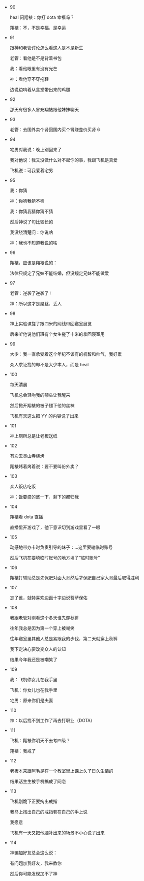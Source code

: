 <ul>
<li><p>90</p>
<p>heal 问翔裱：你打 dota 幸福吗？</p>
<p>翔裱：不，不是幸福，是幸运</p>
</li>
<li><p>91</p>
<p>跟神和老管讨论怎么看这人是不是新生</p>
<p>老管：看他是不是背着书包</p>
<p>我：看他眼里有没有光芒</p>
<p>神：看他穿不穿拖鞋</p>
<p>边说边啃着从食堂带出来的鸡腿</p>
</li>
<li><p>92</p>
<p>那天有很多人冒充翔裱跟他妹妹聊天</p>
</li>
<li><p>93</p>
<p>老管：去国外卖个肾回国内买个肾赚差价买肾 6</p>
</li>
<li><p>94</p>
<p>宅男对我说：晚上别回来了</p>
<p>我对他说：我又没做什么对不起你的事，我跟飞机是真爱</p>
<p>飞机说：可我爱着宅男</p>
</li>
<li><p>95</p>
<p>我：你猜</p>
<p>神：你猜我猜不猜</p>
<p>我：你猜我猜你猜不猜</p>
<p>然后神说了句比较长的</p>
<p>我没绕清楚问：你说啥</p>
<p>神：我也不知道我说的啥</p>
</li>
<li><p>96</p>
<p>翔裱，应该是翔裱说的：</p>
<p>法律只规定了兄妹不能结婚，但没规定兄妹不能做爱</p>
</li>
<li><p>97</p>
<p>老管：逆袭了逆袭了！</p>
<p>神：所以这才是屌丝，丢人</p>
</li>
<li><p>98</p>
<p>神上实验课搓了跟四米的网线带回寝室展览</p>
<p>后来听他说他们班有个女生搓了十米的拿回寝室用</p>
</li>
<li><p>99</p>
<p>大少：我一直承受着这个年纪不该有的机智和帅气，我好累</p>
<p>众人求证找的却不是大少本人，而是 heal</p>
</li>
<li><p>100</p>
<p>每天清晨</p>
<p>飞机总会轻吻我的额头让我醒来</p>
<p>然后掀开翔裱的被子褪下他的丝袜</p>
<p>飞机有天这么把 YY 的内容说了出来</p>
</li>
<li><p>101</p>
<p>神上厕所总是让老板送纸</p>
</li>
<li><p>102</p>
<p>有次去灵山寺烧烤</p>
<p>翔裱烤着烤着说：要不要叫份外卖？</p>
</li>
<li><p>103</p>
<p>众人饭店吃饭</p>
<p>神：饭要盛的盛一下，剩下的都归我</p>
</li>
<li><p>104</p>
<p>翔裱看 dota 直播</p>
<p>直播里开游戏了，他下意识切到游戏里看了一眼</p>
</li>
<li><p>105</p>
<p>动感地带办卡时负责引导的妹子：...这里要输临时账号</p>
<p>然后飞机在要填临时账号的地方填了“临时账号”</p>
</li>
<li><p>106</p>
<p>翔裱打辅助总是先保肥对面大哥然后才保肥自己家大哥最后取得胜利</p>
</li>
<li><p>107</p>
<p>忘了谁，就特喜欢边画十字边说菩萨保佑</p>
</li>
<li><p>108</p>
<p>我跟老管对刚看这个冬天谁先穿秋裤</p>
<p>往年我总是因为第一个穿上被嘲笑</p>
<p>往年寝室里其他人总是紧跟我的步伐，第二天就穿上秋裤</p>
<p>我下定决心要改变众人的认知</p>
<p>结果今年我还是被嘲笑了</p>
</li>
<li><p>109</p>
<p>我：飞机你女儿在我手里</p>
<p>飞机：你女儿也在我手里</p>
<p>宅男：原来你们是夫妻</p>
</li>
<li><p>110</p>
<p>神：以后找不到工作了再去打职业（DOTA）</p>
</li>
<li><p>111</p>
<p>飞机：翔裱你明天不去考四级？</p>
<p>翔裱：我戒了</p>
</li>
<li><p>112</p>
<p>老板本来跟阿毛是在一个教室里上课上久了日久生情的</p>
<p>结果活生生被手机搞成了网恋</p>
</li>
<li><p>113</p>
<p>飞机刚跪下正要掏出戒指</p>
<p>我马上掏出自己的戒指套在自己的手上说</p>
<p>我愿意</p>
<p>飞机有一天又把他脑补出来的场景不小心说了出来</p>
</li>
<li><p>114</p>
<p>神骗加好友总会这么说：</p>
<p>有问题加我好友，我来教你</p>
<p>然后你可能发现加不了神</p>
</li>
</ul>
